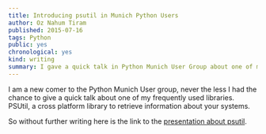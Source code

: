 ```yaml
---
title: Introducing psutil in Munich Python Users
author: Oz Nahum Tiram
published: 2015-07-16
tags: Python
public: yes
chronological: yes
kind: writing
summary: I gave a quick talk in Python Munich User Group about one of my favourite. Here is a link to the presentation about psutil.
---
```


I am a new comer to the  Python Munich User group, never the less I had the 
chance to give a quick talk about one of my frequently used libraries. PSUtil, 
a cross platform library to retrieve information about your systems.

So without further writing here is the link to the [presentation about psutil][1].

[1]: https://oz123.github.io/pages/psutil#1

